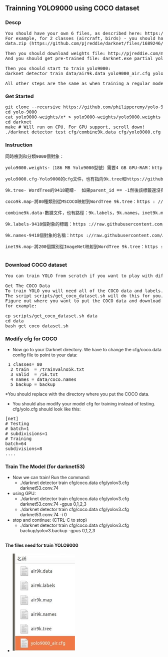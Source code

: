 ## Trainning YOLO9000 using COCO dataset
### Descp
<pre>
You should have your own 6 files, as described here: https://github.com/AlexeyAB/darknet#using-yolo9000
For example, for 2 classes (aircraft, birds) - you should have these files
data.zip (https://github.com/pjreddie/darknet/files/1689246/data.zip)

Then you should download weights file: http://pjreddie.com/media/files/yolo9000.weights
And you should get pre-trained file: darknet.exe partial yolo9000.cfg yolo9000.weights yolo9000.conv.22 22

Then you should start to train yolo9000:
darknet detector train data/air9k.data yolo9000_air.cfg yolo9000.conv.22

All other steps are the same as when training a regular model of Yolo v2.
</pre>
### Get Started
<pre>
git clone --recursive https://github.com/philipperemy/yolo-9000.git
cd yolo-9000
cat yolo9000-weights/x* > yolo9000-weights/yolo9000.weights # it was generated from split -b 95m yolo9000.weights
cd darknet 
make # Will run on CPU. For GPU support, scroll down!
./darknet detector test cfg/combine9k.data cfg/yolo9000.cfg ../yolo9000-weights/yolo9000.weights data/horses.jpg
</pre>
### Instruction
<pre>
同時檢測和分類9000個對象：

yolo9000.weights-（186 MB Yolo9000型號）需要4 GB GPU-RAM：http：//pjreddie.com/media/files/yolo9000.weights

yolo9000.cfg-Yolo9000的cfg文件，也有指向9k.tree和https://github.com/AlexeyAB/darknet/blob/617cf313ccb1fe005db3f7d88dec04a04bd97cc2/cfg/yolo9000.cfg#L217-L218的路徑coco9k.map

9k.tree- WordTree的9418範疇- <label> <parent_it>如果parent_id == -1然後該標籤還沒有父：https://raw.githubusercontent.com/AlexeyAB/darknet/master/build/darknet/x64/data/9k.tree

coco9k.map-將80種類別從MSCOCO映射到WordTree 9k.tree：https : //raw.githubusercontent.com/AlexeyAB/darknet/master/build/darknet/x64/data/coco9k.map

combine9k.data-數據文件，也有路徑：9k.labels，9k.names，inet9k.map，（改變路徑到你combine9k.train.list）：https://raw.githubusercontent.com/AlexeyAB/darknet/master/build/darknet/x64/data/combine9k.data

9k.labels-9418個對象的標籤：https ://raw.githubusercontent.com/AlexeyAB/darknet/master/build/darknet/x64/data/9k.labels

9k.names-9418個對象的名稱：https ://raw.githubusercontent.com/AlexeyAB/darknet/master/build/darknet/x64/data/9k.names

inet9k.map-將200個類別從ImageNet映射到WordTree 9k.tree：https : //raw.githubusercontent.com/AlexeyAB/darknet/master/build/darknet/x64/data/inet9k.map

</pre>
### Download COCO dataset
<pre>
You can train YOLO from scratch if you want to play with different training regimes, hyper-parameters, or datasets. Here's how to get it working on the COCO dataset.

Get The COCO Data
To train YOLO you will need all of the COCO data and labels. 
The script scripts/get_coco_dataset.sh will do this for you. 
Figure out where you want to put the COCO data and download it, 
for example:

cp scripts/get_coco_dataset.sh data
cd data
bash get_coco_dataset.sh
</pre>
### Modify cfg for COCO
* Now go to your Darknet directory. We have to change the cfg/coco.data config file to point to your data:
<pre>
 1 classes= 80
  2 train  = <path-to-coco>/trainvalno5k.txt
  3 valid  = <path-to-coco>/5k.txt
  4 names = data/coco.names
  5 backup = backup
</pre>
*You should replace <path-to-coco> with the directory where you put the COCO data.
* You should also modify your model cfg for training instead of testing. cfg/yolo.cfg should look like this:
<pre>
[net]
# Testing
# batch=1
# subdivisions=1
# Training
batch=64
subdivisions=8
....
</pre>
### Train The Model (for darknet53)
* Now we can train! Run the command:
    * ./darknet detector train cfg/coco.data cfg/yolov3.cfg darknet53.conv.74
 * using GPU:
    * ./darknet detector train cfg/coco.data cfg/yolov3.cfg darknet53.conv.74 -gpus 0,1,2,3
    * ./darknet detector train cfg/coco.data cfg/yolov3.cfg darknet53.conv.74 -i 0
 * stop and continue: (CTRL-C to stop)
     * ./darknet detector train cfg/coco.data cfg/yolov3.cfg backup/yolov3.backup -gpus 0,1,2,3
 ##
 #### The files need for train YOLO9000
 * ![y9k](https://github.com/jumbokh/yolo-class/blob/master/images/y9kfiles.jpg)
 <pre>
 
 </pre>
 
